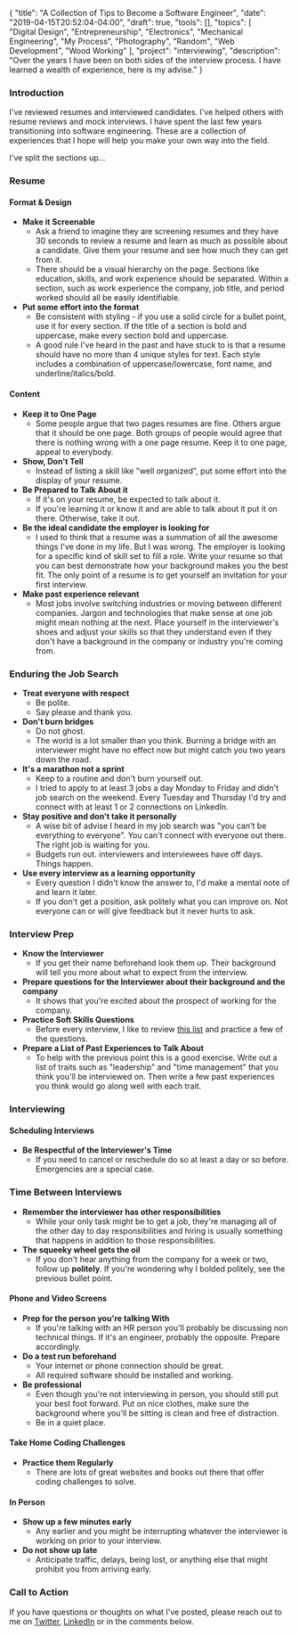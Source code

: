 {
    "title": "A Collection of Tips to Become a Software Engineer",
    "date": "2019-04-15T20:52:04-04:00",
    "draft": true,
    "tools": [],
    "topics": [
        "Digital Design",
        "Entrepreneurship",
        "Electronics",
        "Mechanical Engineering",
        "My Process",
        "Photography",
        "Random",
        "Web Development",
        "Wood Working"
    ],
    "project": "interviewing",
    "description": "Over the years I have been on both sides of the interview process. I have learned a wealth of experience, here is my advise."
}

<!-- Templates

{{< youtube id >}} 
{{< figure src="/image/a-collection-of-tips-to-become-a-software-engineer/file.jpg" title="Title" >}}

-->

<!-- What are your three yeses? (Readers should nod their head yes to the headline, subheading, and first sentence.)


-->

<!-- Where to Post


 -->

 <!-- Keywords
 
 -- >

<!-- Brainstorm


 -->


### Introduction

I've reviewed resumes and interviewed candidates. I've helped others with resume reviews and mock interviews. I have spent the last few years transitioning into software engineering. These are a collection of experiences that I hope will help you make your own way into the field. 

I've split the sections up...

### Resume

#### Format & Design

- **Make it Screenable** 
    - Ask a friend to imagine they are screening resumes and they have 30 seconds to review a resume and learn as much as possible about a candidate. Give them your resume and see how much they can get from it.
    - There should be a visual hierarchy on the page. Sections like education, skills, and work experience should be separated. Within a section, such as work experience the company, job title, and period worked should all be easily identifiable.
- **Put some effort into the format** 
    - Be consistent with styling - if you use a solid circle for a bullet point, use it for every section. If the title of a section is bold and uppercase, make every section bold and uppercase.
    - A good rule I've heard in the past and have stuck to is that a resume should have no more than 4 unique styles for text. Each style includes a combination of uppercase/lowercase, font name, and underline/italics/bold. 

#### Content

- **Keep it to One Page** 
    - Some people argue that two pages resumes are fine. Others argue that it should be one page. Both groups of people would agree that there is nothing wrong with a one page resume. Keep it to one page, appeal to everybody. 
- **Show, Don't Tell**
    - Instead of listing a skill like "well organized", put some effort into the display of your resume.
- **Be Prepared to Talk About it** 
    - If it's on your resume, be expected to talk about it.
    - If you're learning it or know it and are able to talk about it put it on there. Otherwise, take it out.
- **Be the ideal candidate the employer is looking for**
    - I used to think that a resume was a summation of all the awesome things I've done in my life. But I was wrong. The employer is looking for a specific kind of skill set to fill a role. Write your resume so that you can best demonstrate how your background makes you the best fit. The only point of a resume is to get yourself an invitation for your first interview.
- **Make past experience relevant**
    - Most jobs involve switching industries or moving between different companies. Jargon and technologies that make sense at one job might mean nothing at the next. Place yourself in the interviewer's shoes and adjust your skills so that they understand even if they don't have a background in the company or industry you're coming from.

### Enduring the Job Search

- **Treat everyone with respect**
    - Be polite.
    - Say please and thank you. 
- **Don't burn bridges**
    - Do not ghost.
    - The world is a lot smaller than you think. Burning a bridge with an interviewer might have no effect now but might catch you two years down the road. 
- **It's a marathon not a sprint**
    - Keep to a routine and don't burn yourself out. 
    - I tried to apply to at least 3 jobs a day Monday to Friday and didn't job search on the weekend. Every Tuesday and Thursday I'd try and connect with at least 1 or 2 connections on LinkedIn. 
- **Stay positive and don't take it personally**
    - A wise bit of advise I heard in my job search was "you can't be everything to everyone". You can't connect with everyone out there. The right job is waiting for you.
    - Budgets run out. interviewers and interviewees have off days. Things happen. 
- **Use every interview as a learning opportunity**
    - Every question I didn't know the answer to, I'd make a mental note of and learn it later. 
    - If you don't get a position, ask politely what you can improve on. Not everyone can or will give feedback but it never hurts to ask. 

### Interview Prep

- **Know the Interviewer**
    - If you get their name beforehand look them up. Their background will tell you more about what to expect from the interview. 
- **Prepare questions for the Interviewer about their background and the company**
    - It shows that you're excited about the prospect of working for the company.
- **Practice Soft Skills Questions**
    - Before every interview, I like to review [this list](https://www.themuse.com/advice/how-to-answer-the-31-most-common-interview-questions) and practice a few of the questions.
- **Prepare a List of Past Experiences to Talk About**
    - To help with the previous point this is a good exercise. Write out a list of traits such as "leadership" and "time management" that you think you'll be interviewed on. Then write a few past experiences you think would go along well with each trait.

### Interviewing

#### Scheduling Interviews

- **Be Respectful of the Interviewer's Time**
    - If you need to cancel or reschedule do so at least a day or so before. Emergencies are a special case.

### Time Between Interviews

- **Remember the interviewer has other responsibilities**
    - While your only task might be to get a job, they're managing all of the other day to day responsibilities and hiring is usually something that happens in addition to those responsibilities.
- **The squeeky wheel gets the oil**
    - If you don't hear anything from the company for a week or two, follow up **politely**. If you're wondering why I bolded politely, see the previous bullet point.

#### Phone and Video Screens

- **Prep for the person you're talking With**
    - If you're talking with an HR person you'll probably be discussing non technical things. If it's an engineer, probably the opposite. Prepare accordingly.
- **Do a test run beforehand**
    - Your internet or phone connection should be great.
    - All required software should be installed and working.
- **Be professional**
    - Even though you're not interviewing in person, you should still put your best foot forward. Put on nice clothes, make sure the background where you'll be sitting is clean and free of distraction.
    - Be in a quiet place.
 
#### Take Home Coding Challenges

- **Practice them Regularly**
    - There are lots of great websites and books out there that offer coding challenges to solve.

#### In Person

- **Show up a few minutes early**
    - Any earlier and you might be interrupting whatever the interviewer is working on prior to your interview.
- **Do not show up late**
    - Anticipate traffic, delays, being lost, or anything else that might prohibit you from arriving early.

### Call to Action

If you have questions or thoughts on what I've posted, please reach out to me on [Twitter](https://twitter.com/travis_the_makr), [LinkedIn](https://www.linkedin.com/in/travisbumgarner/) or in the comments below.
